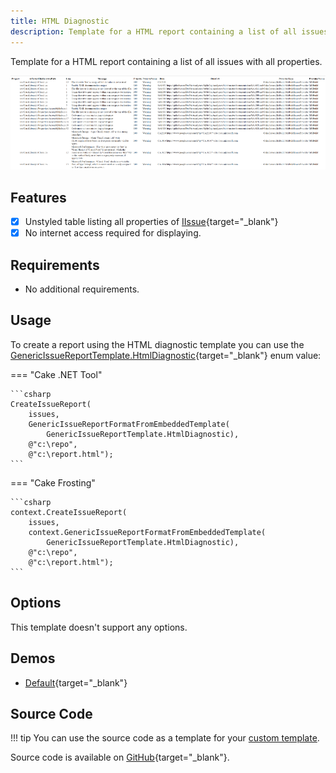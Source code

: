 ```yaml
---
title: HTML Diagnostic
description: Template for a HTML report containing a list of all issues with all properties.
---
```


Template for a HTML report containing a list of all issues with all properties.

![HTML Diagnostic](htmldiagnostic01.png "HTML Diagnostic")

## Features

- [x] Unstyled table listing all properties of [IIssue](https://cakebuild.net/api/Cake.Issues/IIssue/){target="_blank"}
- [x] No internet access required for displaying.

## Requirements

* No additional requirements.

## Usage

To create a report using the HTML diagnostic template you can use the
[GenericIssueReportTemplate.HtmlDiagnostic](https://cakebuild.net/api/Cake.Issues.Reporting.Generic/GenericIssueReportTemplate/4F88BD05){target="_blank"}
enum value:

=== "Cake .NET Tool"

    ```csharp
    CreateIssueReport(
        issues,
        GenericIssueReportFormatFromEmbeddedTemplate(
            GenericIssueReportTemplate.HtmlDiagnostic),
        @"c:\repo",
        @"c:\report.html");
    ```

=== "Cake Frosting"

    ```csharp
    context.CreateIssueReport(
        issues,
        context.GenericIssueReportFormatFromEmbeddedTemplate(
            GenericIssueReportTemplate.HtmlDiagnostic),
        @"c:\repo",
        @"c:\report.html");
    ```

## Options

This template doesn't support any options.

## Demos

* [Default](htmldiagnostic-demo-default.html){target="_blank"}

## Source Code

!!! tip
    You can use the source code as a template for your [custom template].

Source code is available on [GitHub](https://github.com/cake-contrib/Cake.Issues/blob/develop/src/Cake.Issues.Reporting.Generic/Templates/Diagnostic.cshtml){target="_blank"}.

[custom template]: ../examples/custom-template.md
